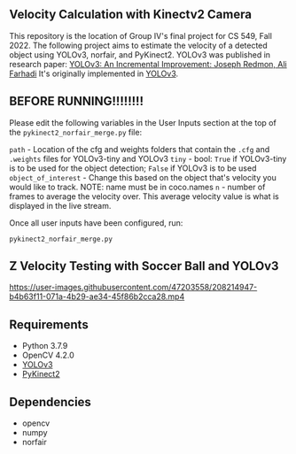 ## Velocity Calculation with Kinectv2 Camera

This repository is the location of Group IV's final project for CS 549, Fall 2022. The following project aims to estimate the velocity of a detected object using YOLOv3, norfair, and PyKinect2. YOLOv3 was published in research paper: <a href="https://pjreddie.com/media/files/papers/YOLOv3.pdf" rel="nofollow">YOLOv3: An Incremental Improvement: Joseph Redmon, Ali Farhadi</a> It's originally implemented in <a href="https://github.com/pjreddie/darknet">YOLOv3</a>.


## BEFORE RUNNING!!!!!!!!

Please edit the following variables in the User Inputs section at the top of the `pykinect2_norfair_merge.py` file:

`path` - Location of the cfg and weights folders that contain the `.cfg` and `.weights` files for YOLOv3-tiny and YOLOv3
`tiny` - bool: `True` if YOLOv3-tiny is to be used for the object detection; `False` if YOLOv3 is to be used
`object_of_interest` - Change this based on the object that's velocity you would like to track. NOTE: name must be in coco.names
`n` - number of frames to average the velocity over. This average velocity value is what is displayed in the live stream. 


Once all user inputs have been configured, run:

```
pykinect2_norfair_merge.py
```

## Z Velocity Testing with Soccer Ball and YOLOv3

https://user-images.githubusercontent.com/47203558/208214947-b4b63f11-071a-4b29-ae34-45f86b2cca28.mp4






## Requirements
<ul>
<li>Python 3.7.9</li>
<li>OpenCV 4.2.0</li>
<li><a href="https://github.com/muhammadshiraz/YOLO-Real-Time-Object-Detection">YOLOv3</a> </li>
<li><a href="https://github.com/Kinect/PyKinect2">PyKinect2</a> </li>
</ul>



## Dependencies
<ul>
<li>opencv</li>
<li>numpy</li>
<li>norfair</li>
</ul>
